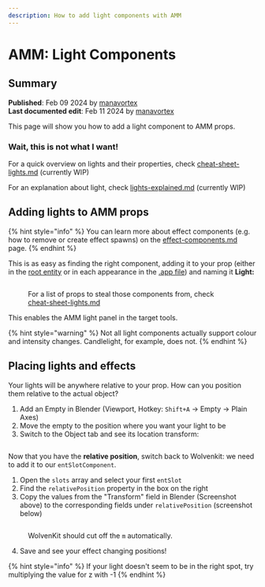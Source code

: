 ```yaml
---
description: How to add light components with AMM
---
```


# AMM: Light Components

## Summary

**Published**: Feb 09 2024 by [manavortex](https://app.gitbook.com/u/NfZBoxGegfUqB33J9HXuCs6PVaC3 "mention")\
**Last documented edit**: Feb 11 2024 by [manavortex](https://app.gitbook.com/u/NfZBoxGegfUqB33J9HXuCs6PVaC3 "mention")

This page will show you how to add a light component to AMM props.

### Wait, this is not what I want!

For a quick overview on lights and their properties, check [cheat-sheet-lights.md](../../../for-mod-creators-theory/references-lists-and-overviews/cheat-sheet-lights.md "mention") (currently WIP)

For an explanation about light, check [lights-explained.md](../../../for-mod-creators-theory/files-and-what-they-do/lights-explained.md "mention") (currently WIP)

## Adding lights to AMM props

{% hint style="info" %}
You can learn more about effect components (e.g. how to remove or create effect spawns) on the [effect-components.md](../../../for-mod-creators-theory/files-and-what-they-do/components/documented-components/effect-components.md "mention") page.
{% endhint %}

This is as easy as finding the right component, adding it to your prop (either in the [root entity](../../../for-mod-creators-theory/files-and-what-they-do/file-formats/entity-.ent-files/#root-entity) or in each appearance in the [.app file](../../../for-mod-creators-theory/files-and-what-they-do/file-formats/appearance-.app-files/#appearances)) and naming it **Light:**

<figure><img src="../../../.gitbook/assets/amm_adding_lights.png" alt=""><figcaption><p>For a list of props to steal those components from, check <a data-mention href="../../../for-mod-creators-theory/references-lists-and-overviews/cheat-sheet-lights.md">cheat-sheet-lights.md</a></p></figcaption></figure>

This enables the AMM light panel in the target tools.

{% hint style="warning" %}
Not all light components actually support colour and intensity changes. Candlelight, for example, does not.
{% endhint %}

## Placing lights and effects

Your lights will be anywhere relative to your prop. How can you position them relative to the actual object?

1. Add an Empty in Blender (Viewport, Hotkey: `Shift+A` -> Empty -> Plain Axes)
2. Move the empty to the position where you want your light to be
3. Switch to the Object tab and see its location transform:

<figure><img src="../../../.gitbook/assets/blender_placing_light_components.png" alt=""><figcaption></figcaption></figure>

Now that you have the **relative position**, switch back to Wolvenkit: we need to add it to our `entSlotComponent`.

1. Open the `slots` array and select your first `entSlot`
2. Find the `relativePosition` property in the box on the right
3. Copy the values from the "Transform" field in Blender (Screenshot above) to the corresponding fields under `relativePosition` (screenshot below)

<figure><img src="../../../.gitbook/assets/entSlotComponent (1).png" alt=""><figcaption><p>WolvenKit should cut off the <code>m</code> automatically.</p></figcaption></figure>

4. Save and see your effect changing positions!

{% hint style="info" %}
If your light doesn't seem to be in the right spot, try multiplying the value for z with -1
{% endhint %}
